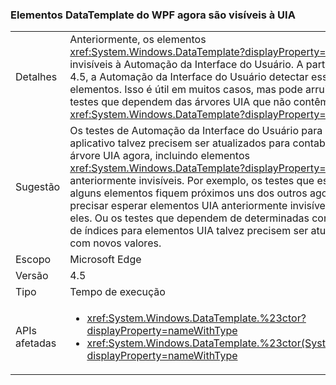 ### <a name="wpf-datatemplate-elements-are-now-visible-to-uia"></a>Elementos DataTemplate do WPF agora são visíveis à UIA

|   |   |
|---|---|
|Detalhes|Anteriormente, os elementos <xref:System.Windows.DataTemplate?displayProperty=name> eram invisíveis à Automação da Interface do Usuário. A partir da versão 4.5, a Automação da Interface do Usuário detectar esses elementos. Isso é útil em muitos casos, mas pode arruinar os testes que dependem das árvores UIA que não contêm elementos <xref:System.Windows.DataTemplate?displayProperty=name>.|
|Sugestão|Os testes de Automação da Interface do Usuário para esse aplicativo talvez precisem ser atualizados para contabilizar a árvore UIA agora, incluindo elementos <xref:System.Windows.DataTemplate?displayProperty=name> anteriormente invisíveis. Por exemplo, os testes que esperam que alguns elementos fiquem próximos uns dos outros agora podem precisar esperar elementos UIA anteriormente invisíveis entre eles. Ou os testes que dependem de determinadas contagens ou de índices para elementos UIA talvez precisem ser atualizados com novos valores.|
|Escopo|Microsoft Edge|
|Versão|4.5|
|Tipo|Tempo de execução|
|APIs afetadas|<ul><li><xref:System.Windows.DataTemplate.%23ctor?displayProperty=nameWithType></li><li><xref:System.Windows.DataTemplate.%23ctor(System.Object)?displayProperty=nameWithType></li></ul>|

